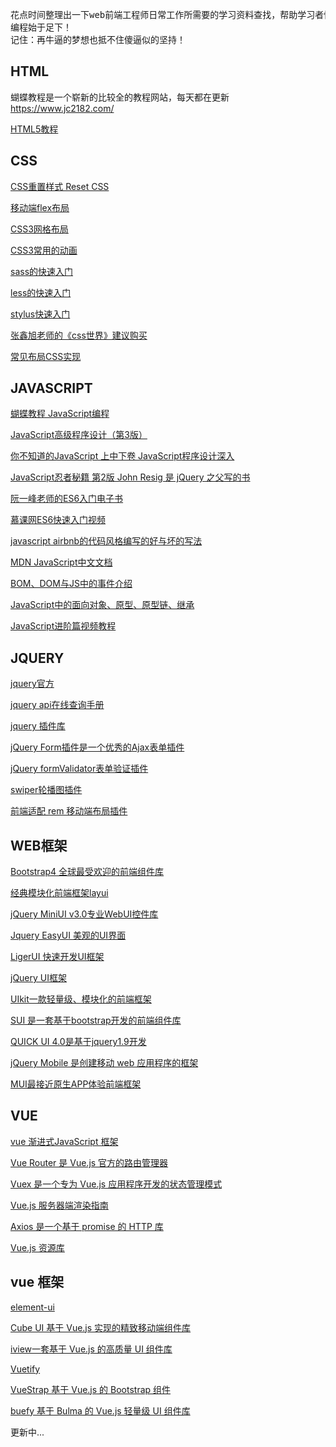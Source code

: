 <pre>
花点时间整理出一下web前端工程师日常工作所需要的学习资料查找，帮助学习者快速掌握前端工程师开发的基本知识
编程始于足下！
记住：再牛逼的梦想也抵不住傻逼似的坚持！
</pre>

## HTML

蝴蝶教程是一个崭新的比较全的教程网站，每天都在更新 <a href="https://www.jc2182.com/">https://www.jc2182.com/</a>
<p><a href="https://www.jc2182.com/html5-jianjie/333.html">HTML5教程</a></p>

## CSS

<p><a href="https://meyerweb.com/eric/tools/css/reset/">CSS重置样式 Reset CSS</a></p>
<p><a href="http://www.ruanyifeng.com/blog/2018/10/flexbox-form.html">移动端flex布局</a></p>
<p><a href="https://www.imooc.com/article/28513?block_id=tuijian_wz">CSS3网格布局</a></p>
<p><a href="https://www.cnblogs.com/starof/p/4968769.html">CSS3常用的动画</a></p>
<p><a href="https://www.sass.hk/">sass的快速入门<a></p>
<p><a href="http://lesscss.cn/">less的快速入门</a></p>
<p><a href="http://stylus-lang.com/">stylus快速入门</a></p>
<p><a href="https://www.cssworld.cn/">张鑫旭老师的《css世界》建议购买</a></p>
<a><a href="https://github.com/Sweet-KK/css-layout">常见布局CSS实现</a></a>


## JAVASCRIPT
<p><a href="https://www.jc2182.com/javascript-jiaocheng/67.html">蝴蝶教程 JavaScript编程</a></p>
<p><a href="https://item.jd.com/10951037.html">JavaScript高级程序设计（第3版）</a></p>
<p><a href="https://item.jd.com/40776018022.html">你不知道的JavaScript 上中下卷 JavaScript程序设计深入</a></p>
<p><a href="https://item.jd.com/12306772.html">JavaScript忍者秘籍 第2版 John Resig 是 jQuery 之父写的书</a></p>
<p><a href="http://es6.ruanyifeng.com/">阮一峰老师的ES6入门电子书</a></p>
<p><a href="http://www.imooc.com/learn/955">慕课网ES6快速入门视频</a></p>
<p><a href="https://github.com/airbnb/javascript#types">javascript airbnb的代码风格编写的好与坏的写法</a></p>
<p><a href="https://developer.mozilla.org/zh-CN/docs/Web/JavaScript">MDN JavaScript中文文档</a></p>
<p><a href="http://www.php.cn/js-tutorial-360445.html">BOM、DOM与JS中的事件介绍</a></p>
<p><a href="https://segmentfault.com/a/1190000011363171">JavaScript中的面向对象、原型、原型链、继承</a></p>
<p><a href="https://www.imooc.com/learn/10">JavaScript进阶篇视频教程</a></p>


## JQUERY

<p><a href="https://jquery.com/">jquery官方</a></p>
<p><a href="http://jquery.cuishifeng.cn/index.html">jquery api在线查询手册</a></p>
<p><a href="http://www.jq22.com/">jquery 插件库</a></p>
<p><a href="http://plugins.jquery.com/form/">jQuery Form插件是一个优秀的Ajax表单插件</a></p>
<p><a href="https://github.com/victorjonsson/jQuery-Form-Validator">jQuery formValidator表单验证插件</a></p>
<p><a href="https://www.swiper.com.cn/">swiper轮播图插件</a></p>
<p><a href="https://github.com/chengjs/rem">前端适配 rem 移动端布局插件</a></p>


## WEB框架

<p><a href="https://v4.bootcss.com/">Bootstrap4 全球最受欢迎的前端组件库</a></p>
<p><a href="https://www.layui.com/">经典模块化前端框架layui</a></p>
<p><a href="http://www.miniui.com/demo/#src=datagrid/celledit.html">jQuery MiniUI v3.0专业WebUI控件库</a></p>
<p><a href="http://www.jeasyui.net/">Jquery EasyUI 美观的UI界面</a></p>
<p><a href="http://www.ligerui.com/">LigerUI 快速开发UI框架</a></p>
<p><a href="http://jqueryui.com/">jQuery UI框架</a></p>
<p><a href="http://www.getuikit.net/">UIkit一款轻量级、模块化的前端框架</a></p>
<p><a href="http://sui.taobao.org/sui/docs/index.html">SUI 是一套基于bootstrap开发的前端组件库</a></p>
<p><a href="http://www.uileader.com/quickui_doc/">QUICK UI 4.0是基于jquery1.9开发</a></p>
<p><a href="http://www.w3school.com.cn/jquerymobile/index.asp">jQuery Mobile 是创建移动 web 应用程序的框架</a></p>
<p><a href="http://dev.dcloud.net.cn/mui/">MUI最接近原生APP体验前端框架</a></p>

## VUE

<p><a href="https://cn.vuejs.org/">vue 渐进式JavaScript 框架</a></p>
<p><a href="https://router.vuejs.org/zh/">Vue Router 是 Vue.js 官方的路由管理器</a></p>
<p><a href="https://vuex.vuejs.org/zh/">Vuex 是一个专为 Vue.js 应用程序开发的状态管理模式</a></p>
<p><a href="https://ssr.vuejs.org/zh/">Vue.js 服务器端渲染指南</a></p>
<p><a href="https://www.kancloud.cn/yunye/axios/234845">Axios 是一个基于 promise 的 HTTP 库</a></p>
<p><a href="https://github.com/vuejs/awesome-vue">Vue.js 资源库</a></p>

## vue 框架

<p><a href="https://element.eleme.cn/#/zh-CN/component/installation">element-ui</a></p>
<p><a href="https://didi.github.io/cube-ui/#/zh-CN">Cube UI 基于 Vue.js 实现的精致移动端组件库</a></p>
<p><a href="https://iviewui.com/">iview一套基于 Vue.js 的高质量 UI 组件库</a></p>
<p><a href="https://vuetifyjs.com/en">Vuetify</a></p>
<p><a href="http://yuche.github.io/vue-strap/">VueStrap 基于 Vue.js 的 Bootstrap 组件</a></p>
<p><a href="https://buefy.org/#/">buefy 基于 Bulma 的 Vue.js 轻量级 UI 组件库</a></p>




<p>更新中...</p>
